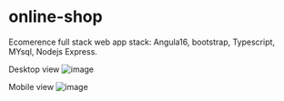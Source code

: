 # online-shop
Ecomerence full stack web app
stack: Angula16, bootstrap, Typescript, MYsql, Nodejs Express.

Desktop view 
![image](https://github.com/artyomkronik1/online-shop/assets/89484083/ef1d6c87-618c-4611-aeec-7a95869c3bcd)

Mobile view
![image](https://github.com/artyomkronik1/online-shop/assets/89484083/79115e4f-c8dc-47e1-8e00-ad26b2bcf1ab)

